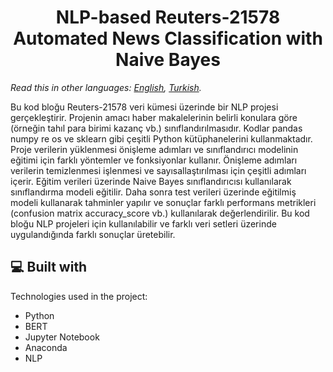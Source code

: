 <h1 align="center" id="title">NLP-based Reuters-21578 Automated News Classification with Naive Bayes</h1>

*Read this in other languages: [English](README.md), [Turkish](README.tr.md).*

<p id="description">Bu kod bloğu Reuters-21578 veri kümesi üzerinde bir NLP projesi gerçekleştirir. Projenin amacı haber makalelerinin belirli konulara göre (örneğin tahıl para birimi kazanç vb.) sınıflandırılmasıdır. Kodlar pandas numpy re os ve sklearn gibi çeşitli Python kütüphanelerini kullanmaktadır. Proje verilerin yüklenmesi önişleme adımları ve sınıflandırıcı modelinin eğitimi için farklı yöntemler ve fonksiyonlar kullanır. Önişleme adımları verilerin temizlenmesi işlenmesi ve sayısallaştırılması için çeşitli adımları içerir. Eğitim verileri üzerinde Naive Bayes sınıflandırıcısı kullanılarak sınıflandırma modeli eğitilir. Daha sonra test verileri üzerinde eğitilmiş modeli kullanarak tahminler yapılır ve sonuçlar farklı performans metrikleri (confusion matrix accuracy_score vb.) kullanılarak değerlendirilir. Bu kod bloğu NLP projeleri için kullanılabilir ve farklı veri setleri üzerinde uygulandığında farklı sonuçlar üretebilir.</p>

  
  
<h2>💻 Built with</h2>

Technologies used in the project:

*   Python
*   BERT
*   Jupyter Notebook
*   Anaconda
*   NLP
